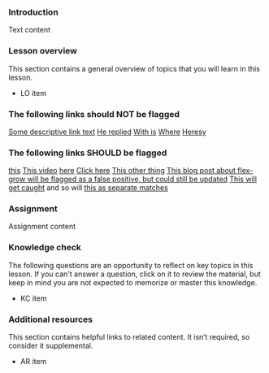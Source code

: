 ### Introduction

Text content

### Lesson overview

This section contains a general overview of topics that you will learn in this lesson.

- LO item

### The following links should NOT be flagged

[Some descriptive link text](someURL1)
[He replied](someURL2)
[With is](someURL3)
[Where](someURL4)
[Heresy](someURL5)

### The following links SHOULD be flagged

[this](someURL6)
[This video](someURL7)
[here](someURL8)
[Click here](someURL9)
[This other thing](someURL10)
[This blog post about flex-grow will be flagged as a false positive, but could still be updated](someURL11)
[This will get caught](someURL12) and so will [this as separate matches](someURL13)

### Assignment

<div class="lesson-content__panel" markdown="1">

Assignment content

</div>

### Knowledge check

The following questions are an opportunity to reflect on key topics in this lesson. If you can't answer a question, click on it to review the material, but keep in mind you are not expected to memorize or master this knowledge.

- KC item

### Additional resources

This section contains helpful links to related content. It isn’t required, so consider it supplemental.

- AR item
